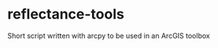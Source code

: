 reflectance-tools
=================

Short script written with arcpy to be used in an ArcGIS toolbox
